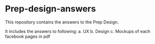 # Prep-design-answers
This repository contains the answers  to the Prep Design. 

It includes the answers to following:
a. UX 
b. Design
c. Mockups of each facebook pages in pdf
